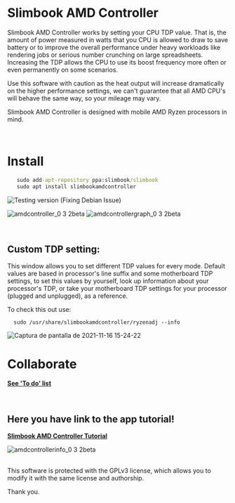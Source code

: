 # Slimbook AMD Controller

Slimbook AMD Controller works by setting your CPU TDP value. That is, the amount of power measured in watts that you CPU is allowed to draw to save battery or to improve the overall performance under heavy workloads like rendering jobs or serious number crunching on large spreadsheets. Increasing the TDP allows the CPU to use its boost frequency more often or even permanently on some scenarios.

Use this software with caution as the heat output will increase dramatically on the higher performance settings, we can't guarantee that all AMD CPU's will behave the same way, so your mileage may vary.

Slimbook AMD Controller is designed with mobile AMD Ryzen processors in mind. 

<br>

# Install
```bat
   sudo add-apt-repository ppa:slimbook/slimbook
   sudo apt install slimbookamdcontroller
```

![Testing version (Fixing Debian Issue)](https://github.com/slimbook/slimbookamdcontroller/releases/tag/Test)

![amdcontroller_0 3 2beta](https://user-images.githubusercontent.com/18195266/131973024-1cb2477a-82a2-4b6b-9910-90cbbd75baa7.png)
![amdcontrollergraph_0 3 2beta](https://user-images.githubusercontent.com/18195266/131973015-64ebd286-0ab7-4a7b-8bfa-e1239a847d18.png)

<br>

## Custom TDP setting:

This window allows you to set different TDP values for every mode. Default values are based in processor's line suffix and some motherboard TDP settings, to set this values by yourself, look up information about your processor's TDP, or take your motherboard TDP settings for your processor (plugged and unplugged), as a reference.

To check this out use:   
      
      sudo /usr/share/slimbookamdcontroller/ryzenadj --info

![Captura de pantalla de 2021-11-16 15-24-22](https://user-images.githubusercontent.com/18195266/142014508-0921d507-8fcb-4d3e-a438-df87daa7c854.png)

# Collaborate
   [**See 'To do' list**](https://github.com/slimbook/slimbookamdcontroller/projects/1)

<br>


Here you have link to the app tutorial!
--
[**Slimbook AMD Controller Tutorial**](https://slimbook.es/en/tutoriales/aplicaciones-slimbook/494-slimbook-amd-controller-en)

![amdcontrollerinfo_0 3 2beta](https://user-images.githubusercontent.com/18195266/131973146-cb0656d9-74f7-4dea-aaa3-2aaa196b42b3.png)


<br>
This software is protected with the GPLv3 license, which allows you to modify it with the same license and authorship. 

Thank you.
